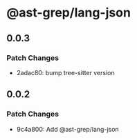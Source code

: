 # @ast-grep/lang-json

## 0.0.3

### Patch Changes

- 2adac80: bump tree-sitter version

## 0.0.2

### Patch Changes

- 9c4a800: Add @ast-grep/lang-json
